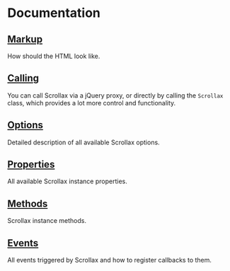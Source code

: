 # Documentation

## [Markup](Markup.md)

How should the HTML look like.

## [Calling](Calling.md)

You can call Scrollax via a jQuery proxy, or directly by calling the `Scrollax` class, which provides a lot more control and functionality.

## [Options](Options.md)

Detailed description of all available Scrollax options.

## [Properties](Properties.md)

All available Scrollax instance properties.

## [Methods](Methods.md)

Scrollax instance methods.

## [Events](Events.md)

All events triggered by Scrollax and how to register callbacks to them.